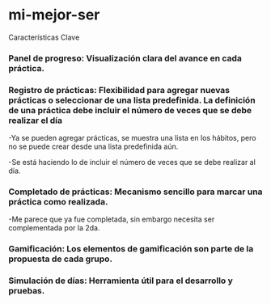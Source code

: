 # mi-mejor-ser

Características Clave

### Panel de progreso: Visualización clara del avance en cada práctica.

### Registro de prácticas: Flexibilidad para agregar nuevas prácticas o seleccionar de una lista predefinida. La definición de una práctica debe incluir el número de veces que se debe realizar el día

-Ya se pueden agregar prácticas, se muestra una lista en los hábitos, pero no se puede crear desde una lista predefinida aún.

-Se está haciendo lo de incluir el número de veces que se debe realizar al día.

### Completado de prácticas: Mecanismo sencillo para marcar una práctica como realizada.

-Me parece que ya fue completada, sin embargo necesita ser complementada por la 2da.

### Gamificación: Los elementos de gamificación son parte de la propuesta de cada grupo.

### Simulación de días: Herramienta útil para el desarrollo y pruebas.
